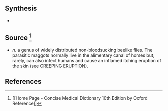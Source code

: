 ## Synthesis
- 
## Source [^1]
- $n$. a genus of widely distributed non-bloodsucking beelike flies. The parasitic maggots normally live in the alimentary canal of horses but, rarely, can also infect humans and cause an inflamed itching eruption of the skin (see CREEPING ERUPTION).
## References

[^1]: [[Home Page - Concise Medical Dictionary 10th Edition by Oxford Reference]]